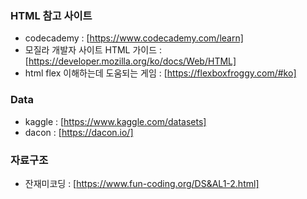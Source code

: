 ### HTML 참고 사이트
- codecademy : [https://www.codecademy.com/learn]
- 모질라 개발자 사이트 HTML 가이드 : [https://developer.mozilla.org/ko/docs/Web/HTML]
- html flex 이해하는데 도움되는 게임 : [https://flexboxfroggy.com/#ko]


### Data
- kaggle : [https://www.kaggle.com/datasets]
- dacon : [https://dacon.io/]

### 자료구조
- 잔재미코딩 : [https://www.fun-coding.org/DS&AL1-2.html]
